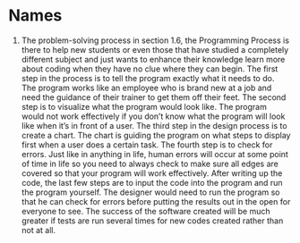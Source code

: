 # Names

1. The problem-solving process in section 1.6, the Programming Process is there to help new students or even those that have studied a completely different subject and just wants to enhance their knowledge learn more about coding when they have no clue where they can begin. The first step in the process is to tell the program exactly what it needs to do. The program works like an employee who is brand new at a job and need the guidance of their trainer to get them off their feet. The second step is to visualize what the program would look like. The program would not work effectively if you don’t know what the program will look like when it’s in front of a user. The third step in the design process is to create a chart. The chart is guiding the program on what steps to display first when a user does a certain task. The fourth step is to check for errors. Just like in anything in life, human errors will occur at some point of time in life so you need to always check to make sure all edges are covered so that your program will work effectively. After writing up the code, the last few steps are to input the code into the program and run the program yourself. The designer would need to run the program so that he can check for errors before putting the results out in the open for everyone to see. The success of the software created will be much greater if tests are run several times for new codes created rather than not at all.
